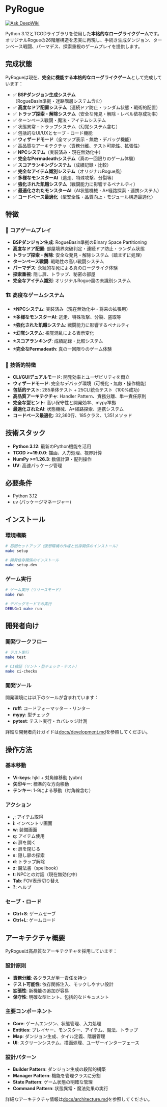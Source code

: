 # PyRogue
[![Ask DeepWiki](https://deepwiki.com/badge.svg)](https://deepwiki.com/yuru-sha/pyrogue)

Python 3.12とTCODライブラリを使用した**本格的なローグライクゲーム**です。オリジナルRogueの26階層構造を忠実に再現し、手続き生成ダンジョン、ターンベース戦闘、パーマデス、探索重視のゲームプレイを提供します。

## 完成状態

PyRogueは現在、**完全に機能する本格的なローグライクゲーム**として完成しています：

- ✅ **BSPダンジョン生成システム**（RogueBasin準拠・迷路階層システム含む）
- ✅ **高度なドア配置システム**（連続ドア防止・ランダム状態・戦術的配置）
- ✅ **トラップ探索・解除システム**（安全な発見・解除・レベル依存成功率）
- ✅ ターンベース戦闘・魔法・アイテムシステム
- ✅ 状態異常・トラップシステム（幻覚システム含む）
- ✅ 包括的なUI/UXとセーブ・ロード機能
- ✅ **ウィザードモード**（全マップ表示・無敵・デバッグ機能）
- ✅ 高品質なアーキテクチャ（責務分離、テスト可能性、拡張性）
- ✅ **NPCシステム**（実装済み・現在無効化中）
- ✅ **完全なPermadeathシステム**（真の一回限りのゲーム体験）
- ✅ **スコアランキングシステム**（成績記録・比較）
- ✅ **完全なアイテム識別システム**（オリジナルRogue風）
- ✅ **多様なモンスターAI**（逃走、特殊攻撃、分裂等）
- ✅ **強化された飢餓システム**（戦闘能力に影響するペナルティ）
- ✅ **最適化されたモンスターAI**（AI状態機械・A*経路探索・連携システム）
- ✅ **コードベース最適化**（型安全性・品質向上・モジュール構造最適化）

## 特徴

### 🎯 **コアゲームプレイ**
- **BSPダンジョン生成**: RogueBasin準拠のBinary Space Partitioning
- **高度なドア配置**: 部屋境界突破判定・連続ドア防止・ランダム状態
- **トラップ探索・解除**: 安全な発見・解除システム（踏まずに処理）
- **ターンベース戦闘**: 戦略性の高い戦闘システム
- **パーマデス**: 永続的な死による真のローグライク体験
- **探索重視**: 隠し扉、トラップ、秘密の部屋
- **完全なアイテム識別**: オリジナルRogue風の未識別システム

### 🏗️ **高度なゲームシステム**
- **⭐NPCシステム**: 実装済み（現在無効化中・将来の拡張用）
- **⭐多様なモンスターAI**: 逃走、特殊攻撃、分裂、盗取等
- **⭐強化された飢餓システム**: 戦闘能力に影響するペナルティ
- **⭐幻覚システム**: 視覚混乱による表示変化
- **⭐スコアランキング**: 成績記録・比較システム
- **⭐完全なPermadeath**: 真の一回限りのゲーム体験

### 🔧 **技術的特徴**
- **CLI/GUIデュアルモード**: 開発効率とユーザビリティを両立
- **ウィザードモード**: 完全なデバッグ環境（可視化・無敵・操作機能）
- **包括的テスト**: 285単体テスト + 25CLI統合テスト（100%成功）
- **高品質アーキテクチャ**: Handler Pattern、責務分離、単一責任原則
- **完全な型ヒント**: 高い保守性と開発効率、mypy準拠
- **最適化されたAI**: 状態機械、A*経路探索、連携システム
- **コードベース最適化**: 32,360行、185クラス、1,351メソッド

## 技術スタック

- **Python 3.12**: 最新のPython機能を活用
- **TCOD >=19.0.0**: 描画、入力処理、視界計算
- **NumPy >=1.26.3**: 数値計算・配列操作
- **UV**: 高速パッケージ管理

## 必要条件

- Python 3.12
- uv (パッケージマネージャー)

## インストール

### 環境構築
```bash
# 初回セットアップ（仮想環境の作成と依存関係のインストール）
make setup

# 開発依存関係のインストール
make setup-dev
```

### ゲーム実行
```bash
# ゲーム実行（リリースモード）
make run

# デバッグモードでの実行
DEBUG=1 make run
```

## 開発者向け

### 開発ワークフロー
```bash
# テスト実行
make test

# CI検証（リント・型チェック・テスト）
make ci-checks
```

### 開発ツール
開発環境には以下のツールが含まれています：

- **ruff**: コードフォーマッター・リンター
- **mypy**: 型チェック
- **pytest**: テスト実行・カバレッジ計測

詳細な開発者向けガイドは[docs/development.md](docs/development.md)を参照してください。

## 操作方法

### 基本移動
- **Vi-keys**: hjkl + 対角線移動 (yubn)
- **矢印キー**: 標準的な方向移動
- **テンキー**: 1-9による移動（対角線含む）

### アクション
- **,**: アイテム取得
- **i**: インベントリ画面
- **w**: 装備画面
- **q**: アイテム使用
- **o**: 扉を開く
- **c**: 扉を閉じる
- **s**: 隠し扉の探索
- **d**: トラップ解除
- **z**: 魔法書（spellbook）
- **t**: NPCとの対話（現在無効化中）
- **Tab**: FOV表示切り替え
- **?**: ヘルプ

### セーブ・ロード
- **Ctrl+S**: ゲームセーブ
- **Ctrl+L**: ゲームロード

## アーキテクチャ概要

PyRogueは高品質なアーキテクチャを採用しています：

### 設計原則
- **責務分離**: 各クラスが単一責任を持つ
- **テスト可能性**: 依存関係注入、モックしやすい設計
- **拡張性**: 新機能の追加が容易
- **保守性**: 明確な型ヒント、包括的なドキュメント

### 主要コンポーネント
- **Core**: ゲームエンジン、状態管理、入力処理
- **Entities**: プレイヤー、モンスター、アイテム、魔法、トラップ
- **Map**: ダンジョン生成、タイル定義、階層管理
- **UI**: スクリーンシステム、描画処理、ユーザーインターフェース

### 設計パターン
- **Builder Pattern**: ダンジョン生成の段階的構築
- **Manager Pattern**: 機能を管理クラスに分割
- **State Pattern**: ゲーム状態の明確な管理
- **Command Pattern**: 状態異常・魔法効果の実行

詳細なアーキテクチャ情報は[docs/architecture.md](docs/architecture.md)を参照してください。
